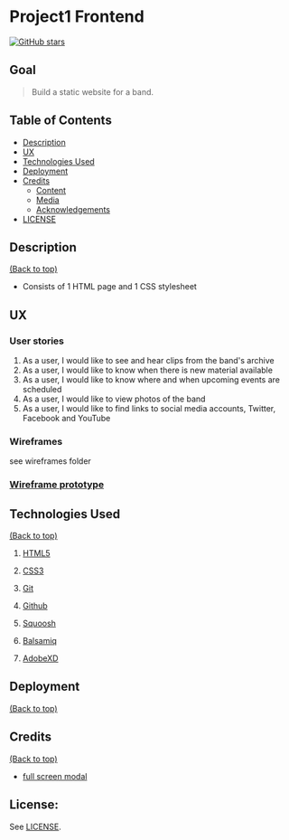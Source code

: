 # Project1 Frontend

<a href="https://github.com/DamianMcNulty/project1frontend/stargazers">
    <img src="https://img.shields.io/github/stars/DamianMcNulty/project1frontend.svg?style=social" alt="GitHub stars">
</a>

## Goal
>Build a static website for a band.

## Table of Contents
- [Description](#description)
- [UX](#ux)
- [Technologies Used](#technologies-used)
- [Deployment](#deployment)
- [Credits](#credits)
    - [Content](#content)
    - [Media](#media)
    - [Acknowledgements](#acknowledgements)
- [LICENSE](#license)

## Description
[(Back to top)](#table-of-contents)
* Consists of 1 HTML page and 1 CSS stylesheet

## UX
### User stories
1. As a user, I would like to see and hear clips from the band's archive
2. As a user, I would like to know when there is new material available
3. As a user, I would like to know where and when upcoming events are scheduled
4. As a user, I would like to view photos of the band
5. As a user, I would like to find links to social media accounts, Twitter, Facebook and YouTube 

### Wireframes
see wireframes folder

### [Wireframe prototype](https://xd.adobe.com/view/92110a4b-310a-4116-6dc2-2caaf36c19e4-e420/?hints=off)

## Technologies Used
[(Back to top)](#table-of-contents)
1. [HTML5](https://en.wikipedia.org/wiki/HTML5) 

2. [CSS3](https://en.wikipedia.org/wiki/Cascading_Style_Sheets)  

3. [Git](https://git-scm.com/)  

4. [Github](https://github.com/)

5. [Squoosh](https://squoosh.app/)
    
6. [Balsamiq](https://balsamiq.com)

7. [AdobeXD](https://www.adobe.com/ie/products/xd.html) 
 
## Deployment
[(Back to top)](#table-of-contents)

## Credits
[(Back to top)](#table-of-contents)

* [full screen modal](https://medium.com/@andrejsabrickis/a-fullscreen-modal-with-fixed-header-footer-and-a-scrollable-content-1656845c8171)

## License:

See [LICENSE](LICENSE).
